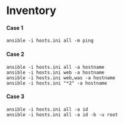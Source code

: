 # Inventory

#### Case 1
```
ansible -i hosts.ini all -m ping
```

#### Case 2
```
ansible -i hosts.ini all -a hostname
ansible -i hosts.ini web -a hostname
ansible -i hosts.ini web,was -a hostname
ansible -i hosts.ini "*2" -a hostname
```

#### Case 3
```
ansible -i hosts.ini all -a id
ansible -i hosts.ini all -a id -b -u root
```